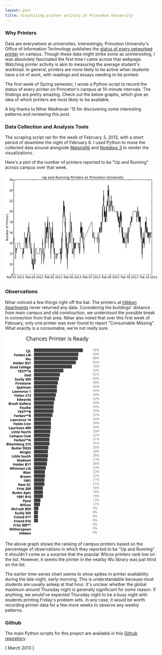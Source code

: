 ```yaml
---
layout: post
title: Visualizing printer activity at Princeton University
---
```


### Why Printers
Data are everywhere at universities. Interestingly, Princeton University's Office of Information Technology publishes the [status of every networked printer](http://clusters-lamp.princeton.edu/cgi-bin/clusterinfo.pl) on campus. Though these data might strike some as uninteresting, I was absolutely fascinated the first time I came across that webpage. Watching printer activity is akin to measuring the average student's workload. In general, printers are more likely to be active when students have a lot of work, with readings and essays needing to be printed.

The first week of Spring semester, I wrote a Python script to record the status of every printer on Princeton's campus at 10-minute intervals. The findings are pretty amazing. Check out the below graphs, which give an idea of which printers are most likely to be available.

A big thanks to Nihar Madhavan '15 for discovering some interesting patterns and reviewing this post.

### Data Collection and Analysis Tools
The scraping script ran for the week of February 3, 2013, with a short period of downtime the night of February 6. I used Python to move the collected data around alongside [Matplotlib](http://matplotlib.org/) and [Nodebox 3](http://nodebox.net/) to render the visualizations.

Here's a plot of the number of printers reported to be "Up and Running" across campus over that week.

![](/static/visualizing-printer-activity/graph1.png)

### Observations
Nihar noticed a few things right off the bat. The printers at [Hibben Apartments](http://www.princeton.edu/us/housing/housingplan/plan_components/hibben_and_magie_apartmen/) never returned any data. Considering the buildings' distance from main campus and old construction, we understood the possible break in connection from that area. Nihar also noted that over this first week of February, only one printer was ever found to report "Consumable Missing". What exactly is a consumable, we're not really sure.

![](/static/visualizing-printer-activity/graph2.png)

The above graph shows the ranking of campus printers based on the percentage of observations in which they reported to be "Up and Running". It shouldn't come as a surprise that the popular Wilcox printers rank low on the list. However, it seems the printer in the nearby Wu library was just third on the list.

 The earlier time-series chart seems to show spikes in printer availability during the late-night, early-morning. This is understandable because most students are usually asleep at that hour. It's unclear whether the global maximum around Thursday night is generally significant for some reason. If anything, we would've expected Thursday night to be a busy night with students printing Friday's problem sets. In any case, it would be worth recording printer data for a few more weeks to observe any weekly patterns.
 
### Github
The main Python scripts for this project are available in this [Github repository](https://github.com/shbhrsaha/printers).

[ March 2013 ]